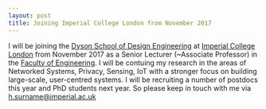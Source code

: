 ```yaml
---
layout: post
title: Joining Imperial College London from November 2017
---
```


I will be joining the [Dyson School of Design Engineering](http://www.imperial.ac.uk/design-engineering/) at [Imperial College London](http://www.imperial.ac.uk) from November 2017 as a Senior Lecturer (~Associate Professor) in the [Faculty of Engineering](http://www.imperial.ac.uk/engineering/). I will be contuing my research in the areas of Networked Systems, Privacy, Sensing, IoT with a stronger focus on building large-scale, user-centred systems. I will be recruiting a number of postdocs this year and PhD students next year. So please keep in touch with me via h.surname@imperial.ac.uk




